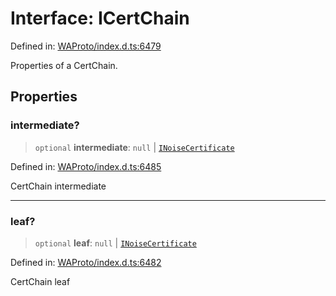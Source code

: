 # Interface: ICertChain

Defined in: [WAProto/index.d.ts:6479](https://github.com/Fokusdotid/Baileys/blob/9c9f1957de7ce603966b24b846f4c15d5de9bbcf/WAProto/index.d.ts#L6479)

Properties of a CertChain.

## Properties

### intermediate?

> `optional` **intermediate**: `null` \| [`INoiseCertificate`](../namespaces/CertChain/interfaces/INoiseCertificate.md)

Defined in: [WAProto/index.d.ts:6485](https://github.com/Fokusdotid/Baileys/blob/9c9f1957de7ce603966b24b846f4c15d5de9bbcf/WAProto/index.d.ts#L6485)

CertChain intermediate

***

### leaf?

> `optional` **leaf**: `null` \| [`INoiseCertificate`](../namespaces/CertChain/interfaces/INoiseCertificate.md)

Defined in: [WAProto/index.d.ts:6482](https://github.com/Fokusdotid/Baileys/blob/9c9f1957de7ce603966b24b846f4c15d5de9bbcf/WAProto/index.d.ts#L6482)

CertChain leaf
